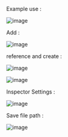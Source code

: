 Example use :

![image](https://github.com/BaranOzcelik/UnityDataSaveSystem/assets/86208132/ddfe19c5-df73-4481-85dc-7fb9b272e84c)

Add :

![image](https://github.com/BaranOzcelik/UnityDataSaveSystem/assets/86208132/ccb02077-646b-4715-9da2-b1a2bec82f0b)

reference and create :

![image](https://github.com/BaranOzcelik/UnityDataSaveSystem/assets/86208132/e82b5233-2d72-4bf8-962a-2ca386cde1be)

![image](https://github.com/BaranOzcelik/UnityDataSaveSystem/assets/86208132/219fa548-c9e1-4110-82a6-92444b490e05)

Inspector Settings :

![image](https://github.com/BaranOzcelik/UnityDataSaveSystem/assets/86208132/ed8077fc-b372-4c6a-954c-5b35fba19577)

Save file path :

![image](https://github.com/BaranOzcelik/UnityDataSaveSystem/assets/86208132/171e3fb1-7469-4c40-ac3e-f55512acfb3b)

